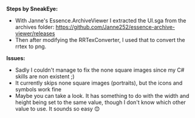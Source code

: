 

**Steps by SneakEye:**
- With Janne's Essence.ArchiveViewer I extracted the UI.sga from the archives folder: https://github.com/Janne252/essence-archive-viewer/releases
- Then after modifying the RRTexConverter, I used that to convert the rrtex to png.
 
**Issues:**  
- Sadly I couldn't manage to fix the none square images since my C# skills are non existent ;)
- It currently skips none square images (portraits), but the icons and symbols work fine
- Maybe you can take a look. It has something to do with the width and height being set to the same value, though I don't know which other value to use. It sounds so easy :blush: